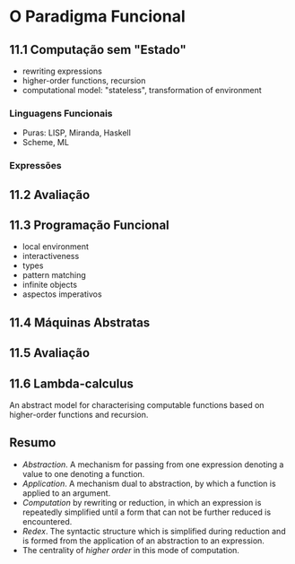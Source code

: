 # O Paradigma Funcional

<!--
## Visão geral
### Computação com "State" (Imperative)
+ state, (modifiable) variable, assignment, l-value, r-value, iteration
+ computational model: transformation of state
+ von Neumann's machine
-->

## 11.1 Computação sem "Estado"
+ rewriting expressions
+ higher-order functions, recursion
+ computational model: "stateless", transformation of environment

### Linguagens Funcionais

+ Puras: LISP, Miranda, Haskell
+ Scheme, ML

### Expressões

## 11.2 Avaliação

## 11.3 Programação Funcional

+ local environment
+ interactiveness
+ types
+ pattern matching
+ infinite objects
+ aspectos imperativos

## 11.4 Máquinas Abstratas

## 11.5 Avaliação

## 11.6 Lambda-calculus


An abstract model for characterising computable functions based on higher-order functions and recursion.


## Resumo

+ _Abstraction_. A mechanism for passing from one expression denoting a value to one denoting a function.
+ _Application_. A mechanism dual to abstraction, by which a function is applied to an argument.
+ _Computation_ by rewriting or reduction, in which an expression is repeatedly simplified until a form that can not be further reduced is encountered.
+ _Redex_. The syntactic structure which is simplified during reduction and is formed from the application of an abstraction to an expression.
+ The centrality of _higher order_ in this mode of computation.
